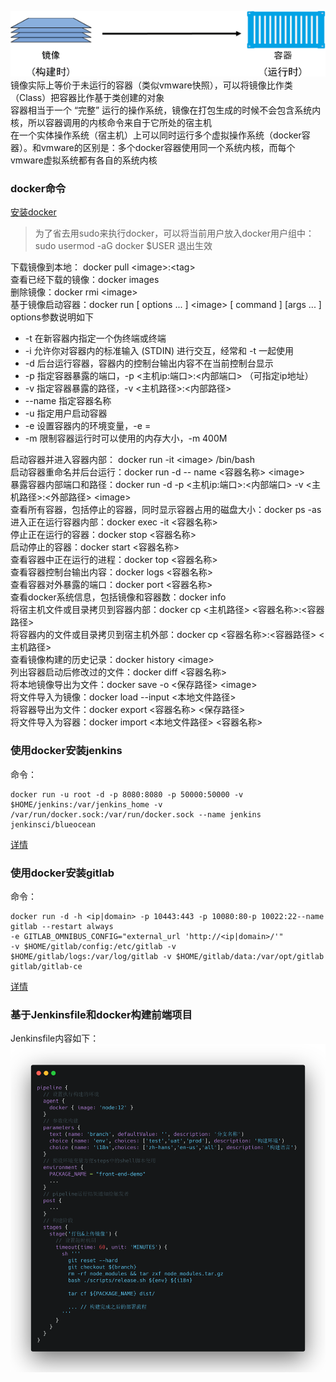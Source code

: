 ![概括](../assets/img/docker-1.png)  
镜像实际上等价于未运行的容器（类似vmware快照），可以将镜像比作类（Class）把容器比作基于类创建的对象  
容器相当于一个 “完整” 运行的操作系统，镜像在打包生成的时候不会包含系统内核，所以容器调用的内核命令来自于它所处的宿主机  
在一个实体操作系统（宿主机）上可以同时运行多个虚拟操作系统（docker容器）。和vmware的区别是：多个docker容器使用同一个系统内核，而每个vmware虚拟系统都有各自的系统内核  

### docker命令
[安装docker](https://docs.docker.com/install/linux/docker-ce/centos/)
> 为了省去用sudo来执行docker，可以将当前用户放入docker用户组中： sudo 
usermod -aG docker $USER 退出生效  


下载镜像到本地： docker pull \<image>:\<tag>  
查看已经下载的镜像：docker images  
删除镜像：docker rmi \<image>  
基于镜像启动容器：docker run [ options ... ] \<image> [ command ]  [args ... ]   options参数说明如下  
- \-t    在新容器内指定一个伪终端或终端
- \-i    允许你对容器内的标准输入 (STDIN) 进行交互，经常和 -t 一起使用
- \-d   后台运行容器，容器内的控制台输出内容不在当前控制台显示
- \-p   指定容器暴露的端口，-p <主机ip:端口>:<内部端口> （可指定ip地址）
- \-v   指定容器暴露的路径，-v  <主机路径>:<内部路径>
- \-\-name 指定容器名称
- \-u   指定用户启动容器
- \-e   设置容器内的环境变量，-e <key>=<value>
- \-m  限制容器运行时可以使用的内存大小，-m 400M


启动容器并进入容器内部： docker run -it \<image> /bin/bash  
启动容器重命名并后台运行：docker run -d  -- name <容器名称> \<image>   
暴露容器内部端口和路径：docker  run  -d  -p  <主机ip:端口>:<内部端口>  -v <主机路径>:<外部路径> \<image>  
查看所有容器，包括停止的容器，同时显示容器占用的磁盘大小：docker ps -as  
进入正在运行容器内部：docker exec -it <容器名称>  
停止正在运行的容器：docker stop <容器名称>  
启动停止的容器：docker start <容器名称>  
查看容器中正在运行的进程：docker top <容器名称>  
查看容器控制台输出内容：docker logs <容器名称>  
查看容器对外暴露的端口：docker port <容器名称>  
查看docker系统信息，包括镜像和容器数：docker info  
将宿主机文件或目录拷贝到容器内部：docker cp <主机路径> <容器名称>:<容器路径>  
将容器内的文件或目录拷贝到宿主机外部：docker  cp <容器名称>:<容器路径>  <主机路径>  
查看镜像构建的历史记录：docker history  \<image>  
列出容器启动后修改过的文件：docker diff <容器名称>  
将本地镜像导出为文件：docker save -o <保存路径> \<image>  
将文件导入为镜像：docker load  --input <本地文件路径>   
将容器导出为文件：docker export <容器名称> <保存路径>  
将文件导入为容器：docker import <本地文件路径> <容器名称>  

### 使用docker安装jenkins
命令：
```
docker run -u root -d -p 8080:8080 -p 50000:50000 -v $HOME/jenkins:/var/jenkins_home -v /var/run/docker.sock:/var/run/docker.sock --name jenkins jenkinsci/blueocean 
```
[详情](https://jenkins.io/zh/doc/book/installing/)

### 使用docker安装gitlab
命令：  
```
docker run -d -h <ip|domain> -p 10443:443 -p 10080:80-p 10022:22--name gitlab --restart always 
-e GITLAB_OMNIBUS_CONFIG="external_url 'http://<ip|domain>/'"
-v $HOME/gitlab/config:/etc/gitlab -v $HOME/gitlab/logs:/var/log/gitlab -v $HOME/gitlab/data:/var/opt/gitlab 
gitlab/gitlab-ce 
```
[详情](https://docs.gitlab.com/omnibus/docker/#run-the-image)

### 基于Jenkinsfile和docker构建前端项目
Jenkinsfile内容如下：
![代码](../assets/img/docker-2.png)